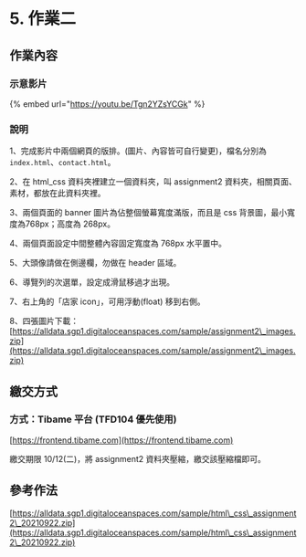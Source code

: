 # 5. 作業二

## 作業內容

### 示意影片

{% embed url="https://youtu.be/Tgn2YZsYCGk" %}





### 說明

1、完成影片中兩個網頁的版排。(圖片、內容皆可自行變更)，檔名分別為 `index.html`、`contact.html`。

2、在 html\_css 資料夾裡建立一個資料夾，叫 assignment2 資料夾，相關頁面、素材，都放在此資料夾裡。

3、兩個頁面的 banner 圖片為佔整個螢幕寬度滿版，而且是 css 背景圖，最小寬度為768px；高度為 268px。

4、兩個頁面設定中間整體內容固定寬度為 768px 水平置中。

5、大頭像請做在側邊欄，勿做在 header 區域。

6、導覽列的次選單，設定成滑鼠移過才出現。

7、右上角的「店家 icon」，可用浮動(float) 移到右側。

8、四張圖片下載：[https://alldata.sgp1.digitaloceanspaces.com/sample/assignment2\_images.zip](https://alldata.sgp1.digitaloceanspaces.com/sample/assignment2\_images.zip)



## 繳交方式

### 方式：Tibame 平台 (TFD104 優先使用)

[https://frontend.tibame.com](https://frontend.tibame.com)

繳交期限 10/12(二)，將 assignment2 資料夾壓縮，繳交該壓縮檔即可。

## 參考作法

[https://alldata.sgp1.digitaloceanspaces.com/sample/html\_css\_assignment2\_20210922.zip](https://alldata.sgp1.digitaloceanspaces.com/sample/html\_css\_assignment2\_20210922.zip)

